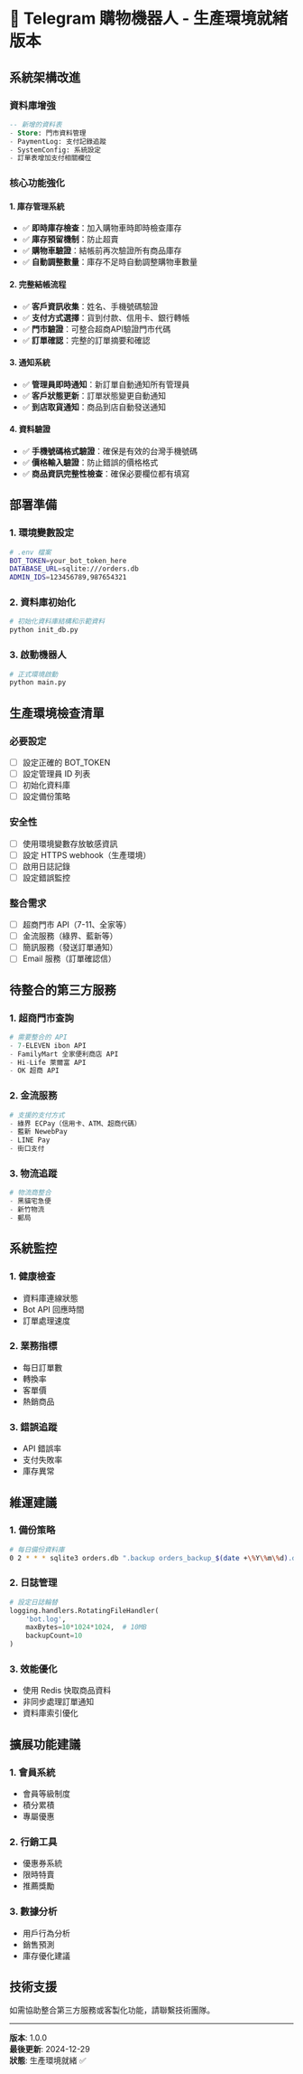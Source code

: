 # 🛒 Telegram 購物機器人 - 生產環境就緒版本

## 系統架構改進

### 資料庫增強
```sql
-- 新增的資料表
- Store: 門市資料管理
- PaymentLog: 支付記錄追蹤
- SystemConfig: 系統設定
- 訂單表增加支付相關欄位
```

### 核心功能強化

#### 1. 庫存管理系統
- ✅ **即時庫存檢查**：加入購物車時即時檢查庫存
- ✅ **庫存預留機制**：防止超賣
- ✅ **購物車驗證**：結帳前再次驗證所有商品庫存
- ✅ **自動調整數量**：庫存不足時自動調整購物車數量

#### 2. 完整結帳流程
- ✅ **客戶資訊收集**：姓名、手機號碼驗證
- ✅ **支付方式選擇**：貨到付款、信用卡、銀行轉帳
- ✅ **門市驗證**：可整合超商API驗證門市代碼
- ✅ **訂單確認**：完整的訂單摘要和確認

#### 3. 通知系統
- ✅ **管理員即時通知**：新訂單自動通知所有管理員
- ✅ **客戶狀態更新**：訂單狀態變更自動通知
- ✅ **到店取貨通知**：商品到店自動發送通知

#### 4. 資料驗證
- ✅ **手機號碼格式驗證**：確保是有效的台灣手機號碼
- ✅ **價格輸入驗證**：防止錯誤的價格格式
- ✅ **商品資訊完整性檢查**：確保必要欄位都有填寫

## 部署準備

### 1. 環境變數設定
```bash
# .env 檔案
BOT_TOKEN=your_bot_token_here
DATABASE_URL=sqlite:///orders.db
ADMIN_IDS=123456789,987654321
```

### 2. 資料庫初始化
```bash
# 初始化資料庫結構和示範資料
python init_db.py
```

### 3. 啟動機器人
```bash
# 正式環境啟動
python main.py
```

## 生產環境檢查清單

### 必要設定
- [ ] 設定正確的 BOT_TOKEN
- [ ] 設定管理員 ID 列表
- [ ] 初始化資料庫
- [ ] 設定備份策略

### 安全性
- [ ] 使用環境變數存放敏感資訊
- [ ] 設定 HTTPS webhook（生產環境）
- [ ] 啟用日誌記錄
- [ ] 設定錯誤監控

### 整合需求
- [ ] 超商門市 API（7-11、全家等）
- [ ] 金流服務（綠界、藍新等）
- [ ] 簡訊服務（發送訂單通知）
- [ ] Email 服務（訂單確認信）

## 待整合的第三方服務

### 1. 超商門市查詢
```python
# 需要整合的 API
- 7-ELEVEN ibon API
- FamilyMart 全家便利商店 API
- Hi-Life 萊爾富 API
- OK 超商 API
```

### 2. 金流服務
```python
# 支援的支付方式
- 綠界 ECPay（信用卡、ATM、超商代碼）
- 藍新 NewebPay
- LINE Pay
- 街口支付
```

### 3. 物流追蹤
```python
# 物流商整合
- 黑貓宅急便
- 新竹物流
- 郵局
```

## 系統監控

### 1. 健康檢查
- 資料庫連線狀態
- Bot API 回應時間
- 訂單處理速度

### 2. 業務指標
- 每日訂單數
- 轉換率
- 客單價
- 熱銷商品

### 3. 錯誤追蹤
- API 錯誤率
- 支付失敗率
- 庫存異常

## 維運建議

### 1. 備份策略
```bash
# 每日備份資料庫
0 2 * * * sqlite3 orders.db ".backup orders_backup_$(date +\%Y\%m\%d).db"
```

### 2. 日誌管理
```python
# 設定日誌輪替
logging.handlers.RotatingFileHandler(
    'bot.log',
    maxBytes=10*1024*1024,  # 10MB
    backupCount=10
)
```

### 3. 效能優化
- 使用 Redis 快取商品資料
- 非同步處理訂單通知
- 資料庫索引優化

## 擴展功能建議

### 1. 會員系統
- 會員等級制度
- 積分累積
- 專屬優惠

### 2. 行銷工具
- 優惠券系統
- 限時特賣
- 推薦獎勵

### 3. 數據分析
- 用戶行為分析
- 銷售預測
- 庫存優化建議

## 技術支援

如需協助整合第三方服務或客製化功能，請聯繫技術團隊。

---

**版本**: 1.0.0  
**最後更新**: 2024-12-29  
**狀態**: 生產環境就緒 ✅ 